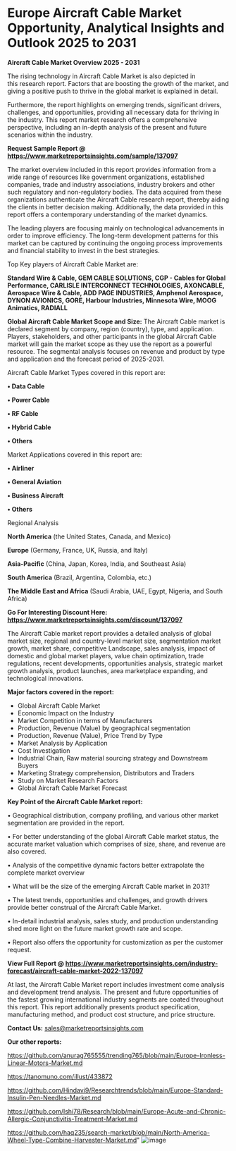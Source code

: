 # Europe Aircraft Cable Market Opportunity, Analytical Insights and Outlook 2025 to 2031

<Strong> Aircraft Cable Market Overview 2025 - 2031</strong>

The rising technology in Aircraft Cable Market is also depicted in this research report. Factors that are boosting the growth of the market, and giving a positive push to thrive in the global market is explained in detail.

Furthermore, the report highlights on emerging trends, significant drivers, challenges, and opportunities, providing all necessary data for thriving in the industry. This report market research offers a comprehensive perspective, including an in-depth analysis of the present and future scenarios within the industry.

<strong>Request Sample Report @ <a href=https://www.marketreportsinsights.com/sample/137097>https://www.marketreportsinsights.com/sample/137097</a></strong>

The market overview included in this report provides information from a wide range of resources like government organizations, established companies, trade and industry associations, industry brokers and other such regulatory and non-regulatory bodies. The data acquired from these organizations authenticate the Aircraft Cable research report, thereby aiding the clients in better decision making. Additionally, the data provided in this report offers a contemporary understanding of the market dynamics.

The leading players are focusing mainly on technological advancements in order to improve efficiency. The long-term development patterns for this market can be captured by continuing the ongoing process improvements and financial stability to invest in the best strategies.

Top Key players of Aircraft Cable Market are:

<strong>Standard Wire & Cable, GEM CABLE SOLUTIONS, CGP - Cables for Global Performance, CARLISLE INTERCONNECT TECHNOLOGIES, AXONCABLE, Aerospace Wire & Cable, ADD PAGE INDUSTRIES, Amphenol Aerospace, DYNON AVIONICS, GORE, Harbour Industries, Minnesota Wire, MOOG Animatics, RADIALL</strong>

<strong><b>Global Aircraft Cable Market Scope and Size:</b></strong>
The Aircraft Cable market is declared segment by company, region (country), type, and application. Players, stakeholders, and other participants in the global Aircraft Cable market will gain the market scope as they use the report as a powerful resource. The segmental analysis focuses on revenue and product by type and application and the forecast period of 2025-2031.

Aircraft Cable Market Types covered in this report are:

<strong>• Data Cable

• Power Cable

• RF Cable

• Hybrid Cable

• Others</strong>

Market Applications covered in this report are:

<strong>• Airliner

• General Aviation

• Business Aircraft

• Others</strong> 

Regional Analysis

<strong>North America</strong> (the United States, Canada, and Mexico)

<strong>Europe</strong> (Germany, France, UK, Russia, and Italy)

<strong>Asia-Pacific</strong> (China, Japan, Korea, India, and Southeast Asia)

<strong>South America</strong> (Brazil, Argentina, Colombia, etc.)

<strong>The Middle East and Africa</strong> (Saudi Arabia, UAE, Egypt, Nigeria, and South Africa)

<strong>Go For Interesting Discount Here: <a href=https://www.marketreportsinsights.com/discount/137097>https://www.marketreportsinsights.com/discount/137097</a></strong>

The Aircraft Cable market report provides a detailed analysis of global market size, regional and country-level market size, segmentation market growth, market share, competitive Landscape, sales analysis, impact of domestic and global market players, value chain optimization, trade regulations, recent developments, opportunities analysis, strategic market growth analysis, product launches, area marketplace expanding, and technological innovations.

<strong><b>Major factors covered in the report:</b></strong>
<ul>
  <li>Global Aircraft Cable Market </li>
  <li>Economic Impact on the Industry</li>
  <li>Market Competition in terms of Manufacturers</li>
  <li>Production, Revenue (Value) by geographical segmentation</li>
  <li>Production, Revenue (Value), Price Trend by Type</li>
  <li>Market Analysis by Application</li>
  <li>Cost Investigation</li>
  <li>Industrial Chain, Raw material sourcing strategy and Downstream Buyers</li>
  <li>Marketing Strategy comprehension, Distributors and Traders</li>
  <li>Study on Market Research Factors</li>
  <li>Global Aircraft Cable Market Forecast</li>
</ul>

<strong><b>Key Point of the Aircraft Cable Market report:</b></strong>

• Geographical distribution, company profiling, and various other market segmentation are provided in the report.

• For better understanding of the global Aircraft Cable market status, the accurate market valuation which comprises of size, share, and revenue are also covered.

• Analysis of the competitive dynamic factors better extrapolate the complete market overview

• What will be the size of the emerging Aircraft Cable market in 2031?

• The latest trends, opportunities and challenges, and growth drivers provide better construal of the Aircraft Cable Market.

• In-detail industrial analysis, sales study, and production understanding shed more light on the future market growth rate and scope.

• Report also offers the opportunity for customization as per the customer request.

<strong><b>View Full Report @ <a href=https://www.marketreportsinsights.com/industry-forecast/aircraft-cable-market-2022-137097>https://www.marketreportsinsights.com/industry-forecast/aircraft-cable-market-2022-137097</a></b></strong>


At last, the Aircraft Cable Market report includes investment come analysis and development trend analysis. The present and future opportunities of the fastest growing international industry segments are coated throughout this report. This report additionally presents product specification, manufacturing method, and product cost structure, and price structure.

<strong>Contact Us:</strong>
sales@marketreportsinsights.com

<strong>Our other reports:</strong>

<a href=https://github.com/anurag765555/trending765/blob/main/Europe-Ironless-Linear-Motors-Market.md>https://github.com/anurag765555/trending765/blob/main/Europe-Ironless-Linear-Motors-Market.md</a>

<a href=https://tanomuno.com/illust/433872>https://tanomuno.com/illust/433872</a>

<a href=https://github.com/Hindavi9/Researchtrends/blob/main/Europe-Standard-Insulin-Pen-Needles-Market.md>https://github.com/Hindavi9/Researchtrends/blob/main/Europe-Standard-Insulin-Pen-Needles-Market.md</a>

<a href=https://github.com/Ishi78/Research/blob/main/Europe-Acute-and-Chronic-Allergic-Conjunctivitis-Treatment-Market.md>https://github.com/Ishi78/Research/blob/main/Europe-Acute-and-Chronic-Allergic-Conjunctivitis-Treatment-Market.md</a>

<a href=https://github.com/haq235/search-market/blob/main/North-America-Wheel-Type-Combine-Harvester-Market.md>https://github.com/haq235/search-market/blob/main/North-America-Wheel-Type-Combine-Harvester-Market.md</a>"
![image](https://github.com/user-attachments/assets/c6a2d5ef-a20e-4d55-aef3-213851292e8f)
